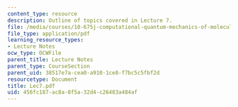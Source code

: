 ```yaml
---
content_type: resource
description: Outline of topics covered in Lecture 7.
file: /media/courses/10-675j-computational-quantum-mechanics-of-molecular-and-extended-systems-fall-2004/456fc187ac8a8f5a32d4c26483a484af_Lec7.pdf
file_type: application/pdf
learning_resource_types:
- Lecture Notes
ocw_type: OCWFile
parent_title: Lecture Notes
parent_type: CourseSection
parent_uid: 38517e7a-cea0-a910-1ce8-f7bc5c5fbf2d
resourcetype: Document
title: Lec7.pdf
uid: 456fc187-ac8a-8f5a-32d4-c26483a484af
---
```

